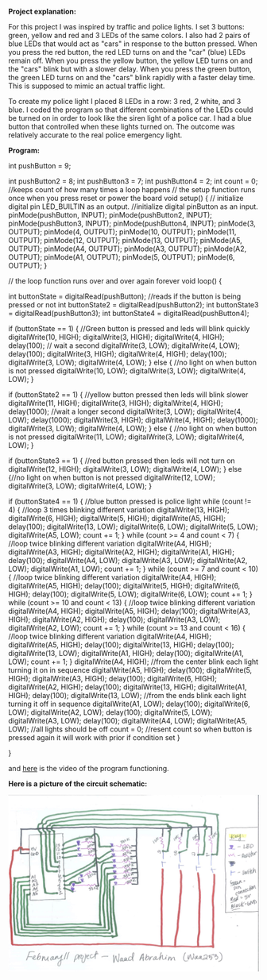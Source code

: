 **Project explanation:**

For this project I was inspired by traffic and police lights. I set 3 buttons: green, yellow and red and 3 LEDs of the same colors. I also had 2 pairs of blue LEDs that would act as "cars" in response to the button pressed. When you press the red button, the red LED turns on and the "car" (blue) LEDs remain off. When you press the yellow button, the yellow LED turns on and the "cars" blink but with a slower delay. When you press the green button, the green LED turns on and the "cars" blink rapidly with a faster delay time. This is supposed to mimic an actual traffic light. 

To create my police light I placed 8 LEDs in a row: 3 red, 2 white, and 3 blue. I coded the program so that different combinations of the LEDs could be turned on in order to look like the siren light of a police car. I had a blue button that controlled when these lights turned on. The outcome was relatively accurate to the real police emergency light.


**Program:**

int pushButton = 9;

int pushButton2 = 8;
int pushButton3 = 7;
int pushButton4 = 2;
int count = 0; //keeps count of how many times a loop happens
// the setup function runs once when you press reset or power the board
void setup() {
  // initialize digital pin LED_BUILTIN as an output.
  //initialize digital pinButton as an input.
  pinMode(pushButton, INPUT);
  pinMode(pushButton2, INPUT);
  pinMode(pushButton3, INPUT);
  pinMode(pushButton4, INPUT);
  pinMode(3, OUTPUT);
  pinMode(4, OUTPUT);
  pinMode(10, OUTPUT);
  pinMode(11, OUTPUT);
  pinMode(12, OUTPUT);
  pinMode(13, OUTPUT);
  pinMode(A5, OUTPUT);
  pinMode(A4, OUTPUT);
  pinMode(A3, OUTPUT);
  pinMode(A2, OUTPUT);
  pinMode(A1, OUTPUT);
  pinMode(5, OUTPUT);
  pinMode(6, OUTPUT);
}

// the loop function runs over and over again forever
void loop() {


  int buttonState = digitalRead(pushButton); //reads if the button is being pressed or not
  int buttonState2 = digitalRead(pushButton2);
  int buttonState3 = digitalRead(pushButton3);
  int buttonState4 = digitalRead(pushButton4);

  if (buttonState == 1) { //Green button is pressed and leds will blink quickly 
    digitalWrite(10, HIGH);
    digitalWrite(3, HIGH);
    digitalWrite(4, HIGH);
    delay(100); // wait a second
    digitalWrite(3, LOW);
    digitalWrite(4, LOW);
    delay(100);
    digitalWrite(3, HIGH);
    digitalWrite(4, HIGH);
    delay(100);
    digitalWrite(3, LOW);
    digitalWrite(4, LOW);
  }
  else { //no light on when button is not pressed
    digitalWrite(10, LOW);
    digitalWrite(3, LOW);
    digitalWrite(4, LOW);
  }

  if (buttonState2 == 1) { //yellow button pressed then leds will blink slower
    digitalWrite(11, HIGH);
    digitalWrite(3, HIGH);
    digitalWrite(4, HIGH);
    delay(1000); //wait a longer second 
    digitalWrite(3, LOW);
    digitalWrite(4, LOW);
    delay(1000);
    digitalWrite(3, HIGH);
    digitalWrite(4, HIGH);
    delay(1000);
    digitalWrite(3, LOW);
    digitalWrite(4, LOW);
  }
  else { //no light on when button is not pressed
    digitalWrite(11, LOW);
    digitalWrite(3, LOW);
    digitalWrite(4, LOW);
  }

  if (buttonState3 == 1) { //red button pressed then leds will not turn on
    digitalWrite(12, HIGH);
    digitalWrite(3, LOW);
    digitalWrite(4, LOW);
  }
  else {//no light on when button is not pressed
    digitalWrite(12, LOW);
    digitalWrite(3, LOW);
    digitalWrite(4, LOW);
  }

  if (buttonState4 == 1) { //blue button pressed is police light
    while (count != 4) { //loop 3 times blinking different variation
      digitalWrite(13, HIGH);
      digitalWrite(6, HIGH);
      digitalWrite(5, HIGH);
      digitalWrite(A5, HIGH);
      delay(100);
      digitalWrite(13, LOW);
      digitalWrite(6, LOW);
      digitalWrite(5, LOW);
      digitalWrite(A5, LOW);
      count += 1;
    }
    while (count >= 4 and count < 7) { //loop twice blinking different variation
      digitalWrite(A4, HIGH);
      digitalWrite(A3, HIGH);
      digitalWrite(A2, HIGH);
      digitalWrite(A1, HIGH);
      delay(100);
      digitalWrite(A4, LOW);
      digitalWrite(A3, LOW);
      digitalWrite(A2, LOW);
      digitalWrite(A1, LOW);
      count += 1;
    }
    while (count >= 7 and count < 10) { //loop twice blinking different variation
      digitalWrite(A4, HIGH);
      digitalWrite(A5, HIGH);
      delay(100);
      digitalWrite(5, HIGH);
      digitalWrite(6, HIGH);
      delay(100);
      digitalWrite(5, LOW);
      digitalWrite(6, LOW);
      count += 1;
    }
    while (count >= 10 and count < 13) { //loop twice blinking different variation
      digitalWrite(A4, HIGH);
      digitalWrite(A5, HIGH);
      delay(100);
      digitalWrite(A3, HIGH);
      digitalWrite(A2, HIGH);
      delay(100);
      digitalWrite(A3, LOW);
      digitalWrite(A2, LOW);
      count += 1;
    }
    while (count >= 13 and count < 16) { //loop twice blinking different variation
      digitalWrite(A4, HIGH);
      digitalWrite(A5, HIGH);
      delay(100);
      digitalWrite(13, HIGH);
      delay(100);
      digitalWrite(13, LOW);
      digitalWrite(A1, HIGH);
      delay(100);
      digitalWrite(A1, LOW);
      count += 1;
    }
    digitalWrite(A4, HIGH); //from the center blink each light turning it on in sequence
    digitalWrite(A5, HIGH);
    delay(100);
    digitalWrite(5, HIGH);
    digitalWrite(A3, HIGH);
    delay(100);
    digitalWrite(6, HIGH);
    digitalWrite(A2, HIGH);
    delay(100);
    digitalWrite(13, HIGH);
    digitalWrite(A1, HIGH);
    delay(100);
    digitalWrite(13, LOW); //from the ends blink each light turning it off in sequence
    digitalWrite(A1, LOW);
    delay(100);
    digitalWrite(6, LOW);
    digitalWrite(A2, LOW);
    delay(100);
    digitalWrite(5, LOW);
    digitalWrite(A3, LOW);
    delay(100);
    digitalWrite(A4, LOW);
    digitalWrite(A5, LOW); //all lights should be off
    count = 0; //resent count so when button is pressed again it will work with prior if condition set
  }

}

and [here](https://youtu.be/8oyehtyQiCw) is the video of the program functioning. 

**Here is a picture of the circuit schematic:**

![](circuitSchematic.jpg)
